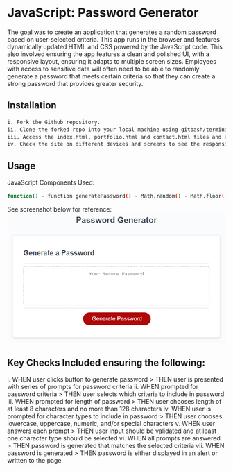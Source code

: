 # JavaScript: Password Generator

The goal was to create an application that generates a random password based on user-selected criteria. This app runs in the browser and features dynamically updated HTML and CSS powered by the JavaScript code. This also involved ensuring the app features a clean and polished UI, with a responsive layout, ensuring it adapts to multiple screen sizes. Employees with access to sensitive data will often need to be able to randomly generate a password that meets certain criteria so that they can create a strong password that provides greater security.

## Installation
```bash
i. Fork the Github repository.
ii. Clone the forked repo into your local machine using gitbash/terminal to pull the project and data.
iii. Access the index.html, portfolio.html and contact.html files and assets via Visual Studio or in your browser to view the code and website respectively.  
iv. Check the site on different devices and screens to see the responsiveness.
```

## Usage
JavaScript Components Used:
```bash
function() - function generatePassword() - Math.random() - Math.floor() - charAt() method - .toString() method - document.getElementByID()
```

See screenshot below for reference: 
![Password Generator](/assets/03-javascript-homework-demo.png)

## Key Checks Included ensuring the following:
i. WHEN user clicks button to generate password >
THEN user is presented with series of prompts for password criteria
ii. WHEN prompted for password criteria > THEN user selects which criteria to include in password
iii. WHEN prompted for length of password > THEN user chooses length of at least 8 characters and no more than 128 characters
iv. WHEN user is prompted for character types to include in password > THEN user chooses lowercase, uppercase, numeric, and/or special characters
v. WHEN user answers each prompt > THEN user input should be validated and at least one character type should be selected
vi. WHEN all prompts are answered > THEN password is generated that matches the selected criteria
vii. WHEN password is generated > THEN password is either displayed in an alert or written to the page
